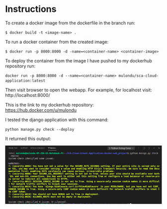 # Instructions

To create a docker image from the dockerfile in the branch run:

```
$ docker build -t <image-name> .
```

To run a docker container from the created image:

```
$ docker run -p 8000:8000 -d -name=<container-name> <container-image>
```

To deploy the container from the image I have pushed to my dockerhub repository  run:

```
docker run -p 8000:8000 -d --name=<container-name> mulondu/sca-cloud-application:latest
```
Then visit browser to open the webapp. For example, for localhost visit: http://localhost:8000/

This is the link to my dockerhub repository: https://hub.docker.com/u/mulondu

I tested the django application with this command:

```
python manage.py check --deploy
```

It returned this output:

![test output](https://github.com/mulondumuema/SCA-Cloud-School-Application/blob/stable/docker/test.png)
